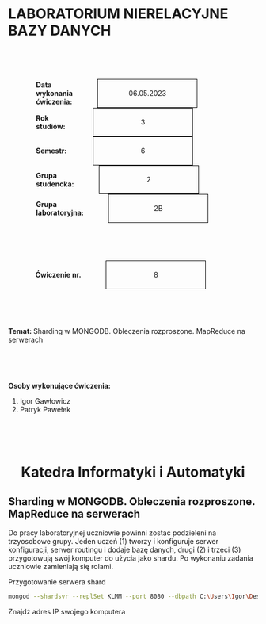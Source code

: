 <style>
h1, h4 {
    border-bottom: 0;
    display:flex;
    flex-direction: column;
    align-items: center;
      }
      
centerer{
    display: grid;
    grid-template-columns: 6fr 1fr 4fr;
    grid-template-rows: 1fr;

}
rectangle{
    border: 1px solid black;
    margin: 0px 50px 0px 50px;
    width: 200px;
    height: 4em;
    display: flex;
    flex-direction: column;
    align-items: center;
    justify-items: center;
}
Ltext{
    margin: auto auto auto 0;
    font-weight: bold;
    margin-left: 4em
}
Rtext{
    margin: auto;
}

row {
    display: flex;
    flex-direction: row;
    align-items: center;
    justify-content: center; 
}
 </style>
<h1>LABORATORIUM NIERELACYJNE BAZY DANYCH</h1>

&nbsp;

&nbsp;

<style>

</style>

<centerer>
    <Ltext>Data wykonania ćwiczenia:</Ltext>
    <div align="center">
        <rectangle>
            <Rtext>06.05.2023</Rtext>
        </rectangle>
    </div>
</centerer>

<centerer>
    <Ltext>Rok studiów:</Ltext>
    <div align="center">
        <rectangle>
            <Rtext>3</Rtext>
        </rectangle>
    </div>
</centerer>

<centerer>
    <Ltext>Semestr:</Ltext>
    <div align="center">
        <rectangle>
            <Rtext>6</Rtext>
        </rectangle>
    </div>
</centerer>

<centerer>
    <Ltext>Grupa studencka:</Ltext>
    <div align="center">
        <rectangle>
            <Rtext>2</Rtext>
        </rectangle>
    </div>
</centerer>

<centerer>
    <Ltext>Grupa laboratoryjna:</Ltext>
    <div align="center">
        <rectangle>
            <Rtext>2B</Rtext>
        </rectangle>
    </div>
</centerer>

&nbsp;

&nbsp;

<row>
    <b>Ćwiczenie nr.</b>
    <rectangle>
        <Rtext>8</Rtext>
    </rectangle>
</row>

&nbsp;

&nbsp;

<b>Temat: </b> Sharding w MONGODB. Obleczenia rozproszone. MapReduce na serwerach


&nbsp;

&nbsp;

<b>Osoby wykonujące ćwiczenia: </b>

1. Igor Gawłowicz
2. Patryk Pawełek

&nbsp;

&nbsp;

<h1>Katedra Informatyki i Automatyki</h1>

<div style="page-break-after: always;"></div>

## Sharding w MONGODB. Obleczenia rozproszone. MapReduce na serwerach

Do pracy laboratoryjnej uczniowie powinni zostać podzieleni na trzyosobowe grupy. Jeden uczeń (1)
tworzy i konfiguruje serwer konfiguracji, serwer routingu i dodaje bazę danych, drugi (2) i trzeci (3)
przygotowują swój komputer do użycia jako shardu. Po wykonaniu zadania uczniowie zamieniają się
rolami.

Przygotowanie serwera shard 

```sh
mongod --shardsvr --replSet KLMM --port 8080 --dbpath C:\Users\Igor\Desktop\mongod
```

Znajdź adres IP swojego komputera

